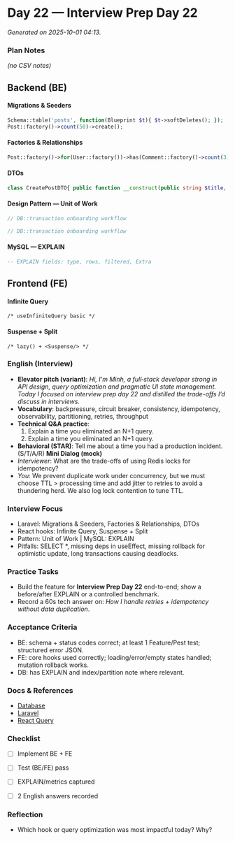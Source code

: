# Day 22 — Interview Prep Day 22

_Generated on 2025-10-01 04:13._

### Plan Notes
_(no CSV notes)_

## Backend (BE)

#### Migrations & Seeders
```php
Schema::table('posts', function(Blueprint $t){ $t->softDeletes(); });
Post::factory()->count(50)->create();
```

#### Factories & Relationships
```php
Post::factory()->for(User::factory())->has(Comment::factory()->count(3))->create();
```

#### DTOs
```php
class CreatePostDTO{ public function __construct(public string $title, public string $body){} }
```

#### Design Pattern — Unit of Work
```php
// DB::transaction onboarding workflow
```
```php
// DB::transaction onboarding workflow
```

#### MySQL — EXPLAIN
```sql
-- EXPLAIN fields: type, rows, filtered, Extra
```

## Frontend (FE)

#### Infinite Query
```tsx
/* useInfiniteQuery basic */
```

#### Suspense + Split
```tsx
/* lazy() + <Suspense/> */
```

### English (Interview)
- **Elevator pitch (variant)**: *Hi, I'm Minh, a full‑stack developer strong in API design, query optimization and pragmatic UI state management. Today I focused on interview prep day 22 and distilled the trade-offs I’d discuss in interviews.*
- **Vocabulary**: backpressure, circuit breaker, consistency, idempotency, observability, partitioning, retries, throughput
- **Technical Q&A practice**:  
  1) Explain a time you eliminated an N+1 query.  
  2) Explain a time you eliminated an N+1 query.
- **Behavioral (STAR)**: Tell me about a time you had a production incident. (S/T/A/R)
**Mini Dialog (mock)**
- *Interviewer*: What are the trade-offs of using Redis locks for idempotency?
- *You*: We prevent duplicate work under concurrency, but we must choose TTL > processing time and add jitter to retries to avoid a thundering herd. We also log lock contention to tune TTL.



### Interview Focus
- Laravel: Migrations & Seeders, Factories & Relationships, DTOs
- React hooks: Infinite Query, Suspense + Split
- Pattern: Unit of Work | MySQL: EXPLAIN
- Pitfalls: SELECT *, missing deps in useEffect, missing rollback for optimistic update, long transactions causing deadlocks.


### Practice Tasks
- Build the feature for **Interview Prep Day 22** end-to-end; show a before/after EXPLAIN or a controlled benchmark.
- Record a 60s tech answer on: *How I handle retries + idempotency without data duplication*. 


### Acceptance Criteria
- BE: schema + status codes correct; at least 1 Feature/Pest test; structured error JSON.
- FE: core hooks used correctly; loading/error/empty states handled; mutation rollback works.
- DB: has EXPLAIN and index/partition note where relevant.


### Docs & References
- [Database](https://dev.mysql.com/doc/)
- [Laravel](https://laravel.com/docs)
- [React Query](https://tanstack.com/query/latest)

### Checklist
- [ ] Implement BE + FE
- [ ] Test (BE/FE) pass
- [ ] EXPLAIN/metrics captured
- [ ] 2 English answers recorded


### Reflection
- Which hook or query optimization was most impactful today? Why?